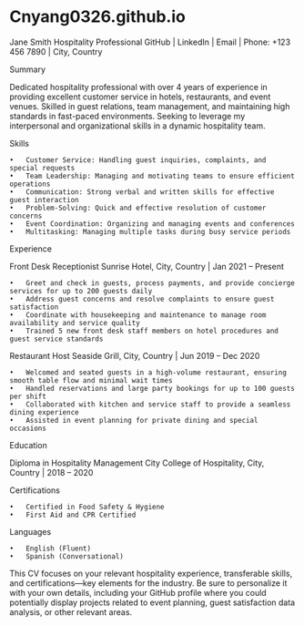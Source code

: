 # Cnyang0326.github.io
Jane Smith
Hospitality Professional
GitHub | LinkedIn | Email | Phone: +123 456 7890 | City, Country

Summary

Dedicated hospitality professional with over 4 years of experience in providing excellent customer service in hotels, restaurants, and event venues. Skilled in guest relations, team management, and maintaining high standards in fast-paced environments. Seeking to leverage my interpersonal and organizational skills in a dynamic hospitality team.

Skills

	•	Customer Service: Handling guest inquiries, complaints, and special requests
	•	Team Leadership: Managing and motivating teams to ensure efficient operations
	•	Communication: Strong verbal and written skills for effective guest interaction
	•	Problem-Solving: Quick and effective resolution of customer concerns
	•	Event Coordination: Organizing and managing events and conferences
	•	Multitasking: Managing multiple tasks during busy service periods

Experience

Front Desk Receptionist
Sunrise Hotel, City, Country | Jan 2021 – Present

	•	Greet and check in guests, process payments, and provide concierge services for up to 200 guests daily
	•	Address guest concerns and resolve complaints to ensure guest satisfaction
	•	Coordinate with housekeeping and maintenance to manage room availability and service quality
	•	Trained 5 new front desk staff members on hotel procedures and guest service standards

Restaurant Host
Seaside Grill, City, Country | Jun 2019 – Dec 2020

	•	Welcomed and seated guests in a high-volume restaurant, ensuring smooth table flow and minimal wait times
	•	Handled reservations and large party bookings for up to 100 guests per shift
	•	Collaborated with kitchen and service staff to provide a seamless dining experience
	•	Assisted in event planning for private dining and special occasions

Education

Diploma in Hospitality Management
City College of Hospitality, City, Country | 2018 – 2020

Certifications

	•	Certified in Food Safety & Hygiene
	•	First Aid and CPR Certified

Languages

	•	English (Fluent)
	•	Spanish (Conversational)

This CV focuses on your relevant hospitality experience, transferable skills, and certifications—key elements for the industry. Be sure to personalize it with your own details, including your GitHub profile where you could potentially display projects related to event planning, guest satisfaction data analysis, or other relevant areas.
